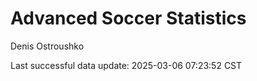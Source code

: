 # Advanced Soccer Statistics
Denis Ostroushko

<!-- gfm -->

Last successful data update: 2025-03-06 07:23:52 CST
